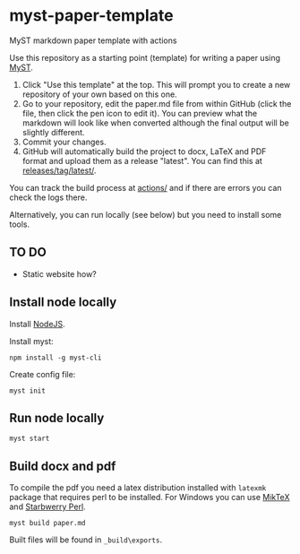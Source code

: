 # myst-paper-template
MyST markdown paper template with actions

Use this repository as a starting point (template) for writing a paper using [MyST](https://myst.tools).

1. Click "Use this template" at the top. This will prompt you to create a new repository of your own based on this one.
2. Go to your repository, edit the paper.md file from within GitHub (click the file, then click the pen icon to edit it). You can preview what the markdown will look like when converted although the final output will be slightly different.
3. Commit your changes.
4. GitHub will automatically build the project to docx, LaTeX and PDF format and upload them as a release "latest". You can find this at [releases/tag/latest/](releases/tag/latest/).

You can track the build process at [actions/](actions/) and if there are errors you can check the logs there.

Alternatively, you can run locally (see below) but you need to install some tools.

## TO DO

* Static website how?

## Install node locally

Install [NodeJS](https://nodejs.org/en/download/).

Install myst:

```
npm install -g myst-cli
```

Create config file:

```
myst init
```

## Run node locally

```
myst start
```

## Build docx and pdf

To compile the pdf you need a latex distribution installed with ``latexmk`` package that requires perl to be installed.
For Windows you can use [MikTeX](https://miktex.org/) and [Starbwerry Perl](https://strawberryperl.com/).

```
myst build paper.md
```

Built files will be found in ``_build\exports``.